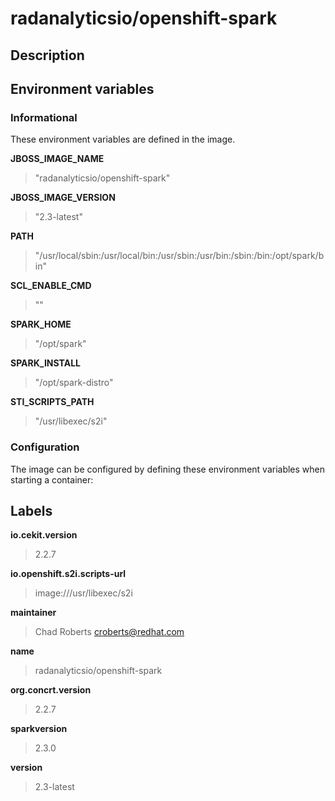 # radanalyticsio/openshift-spark

## Description




## Environment variables

### Informational

These environment variables are defined in the image.

__JBOSS_IMAGE_NAME__
>"radanalyticsio/openshift-spark"

__JBOSS_IMAGE_VERSION__
>"2.3-latest"

__PATH__
>"/usr/local/sbin:/usr/local/bin:/usr/sbin:/usr/bin:/sbin:/bin:/opt/spark/bin"

__SCL_ENABLE_CMD__
>""

__SPARK_HOME__
>"/opt/spark"

__SPARK_INSTALL__
>"/opt/spark-distro"

__STI_SCRIPTS_PATH__
>"/usr/libexec/s2i"


### Configuration

The image can be configured by defining these environment variables
when starting a container:



## Labels

__io.cekit.version__
> 2.2.7

__io.openshift.s2i.scripts-url__
> image:///usr/libexec/s2i

__maintainer__
> Chad Roberts <croberts@redhat.com>

__name__
> radanalyticsio/openshift-spark

__org.concrt.version__
> 2.2.7

__sparkversion__
> 2.3.0

__version__
> 2.3-latest


